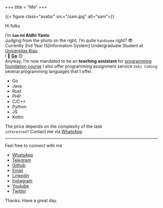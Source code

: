 +++
title = "Me"
+++

{{< figure class="avatar" src="/sam.jpg" alt="sam">}}

Hi folks

I’m **`Sam` mi Aldhi Yanto**\
Judging from the photo on the right, I’m quite `handsome` right? 😎\
Currently 2nd Year IS[Information System] Undergraduate Student at [Universitas Riau](https://unri.ac.id/en/)\
I 💝 **[Go](https://golang.org)** 😊\
Anyway, I’m now mandated to be an **teaching assistant** for [programming foundation course](https://programming-concept.netlify.app)
I also offer programming assignment service `Joki Coding`
several programming languages that I offer.

* Go
* Java
* Rust
* PHP
* C/C++
* Python
* JS
* Kotlin

The price depends on the complexity of the task\
`interested?` Contact me via [WhatsApp](https://wa.link/2gi8t7)

---


Feel free to connect with me
* [WhatsApp](https://wa.link/2gi8t7)
* [Telegram](https://t.me/SammiDev)
* [Github](https://github.com/SemmiDev)
* [Email](sammidev4@gmail.com)
* [Linkedin](https://id.linkedin.com/in/sammi-aldhi-yanto-48a11a196)
* [Instagram](https://www.instagram.com/sammidev_/)
* [Youtube](https://www.youtube.com/channel/UCf9eTh_WEnl2NV2ii-F2OZQ)
* [Twitter](https://twitter.com/sammidev_?s=09)

Thanks. Have a great day.
